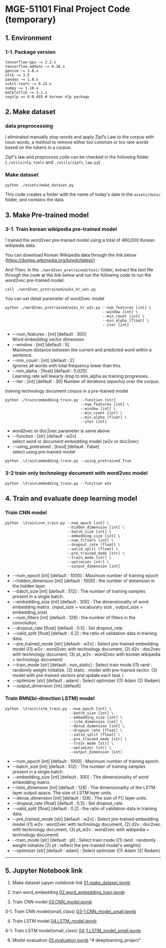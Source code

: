 # MGE-51101 Final Project Code (temporary)


## 1. Environment

### 1-1. Package version

```
tensorflow-gpu ~= 2.2.x
tensorflow-addons ~= 0.10.x
gensim ~= 3.8.x
nltk ~= 3.5
pandas ~= 1.0.x
sckit-learn ~= 0.22.x
numpy ~= 1.18.x
matplotlib ~= 3.1.x
soynlp == 0.0.493 # korean nlp package
```

## 2. Make dataset

### data preprocessing

I eliminated manually stop-words and apply Zipf’s Law to the corpus with noun words, a method to remove either too common or too rare words based on the tokens in a corpus.

Zipf's law and preprocess code can be checked in the following folder.(`./utils/nlp_tools` and `./utils/zipfs_law.py`)

### Make dataset
```
python ./assets/make_dataset.py
```
This code creates a folder with the name of today's date in the `assets/data/` folder, and contains the data.


## 3. Make Pre-trained model

### 3-1. Train korean wikipedia pre-trained model

I trained the word2vec pre-trained model using a total of 460,000 Korean wikipedia data.

You can download Korean Wikipedia data through the link below
(https://dumps.wikimedia.org/kowiki/latest/)

And Then, in the `./word2vec_pretrained/text/` folder, extract the text file through the code at the link below and run the following code to run the word2vec pre-trained model.

```
call ./word2vec_pretrained/wiki_kr_w2v.py
```
You can set detail parameter of word2vec model
```
python ./word2vec_pretrained/wiki_kr_w2v.py --num_features [int] \
                                            --window [int] \
                                            --min_count [int] \
                                            --min_alpha [float] \
                                            --iter [int]
```
+ --num_features : [int] [default : 300] \
 Word embedding vector dimension
+ --window       : [int] [default : 5] \
Maximum distance between the current and predicted word within a sentence.
+ --min_count    : [int] [default : 2] \
Ignores all words with total frequency lower than this.
+ --min_alpha    : [float] [default : 0.025] \
 Learning rate will linearly drop to min_alpha as training progresses.
+ --iter         : [int] [default : 30]
  Number of iterations (epochs) over the corpus.

training technology document corpus in a pre-trained model

```
python ./train/embedding_train.py --function [str]
                                  --num_features [int] \
                                  --window [int] \
                                  --min_count [int] \
                                  --min_alpha [float] \
                                  --iter [int]
```
+ word2vec or doc2vec parameter is same above
+ --function : [str] [default : w2v]  
  select word or document embedding model (w2v or doc2vec)
+ --using_pretrained : [bool] [default : False]  
 select using pre-trained model

```
python .\train\embedding_train.py --using_pretrained True
```

### 3-2 train only technology document with word2vec model

```
python .\train\embedding_train.py --function w2v
```

## 4. Train and evaluate deep learning model

### Train CNN model

```
python .\train\cnn_train.py --num_epoch [int] \
                            --hidden_dimension [int] \
                            --batch_size [int] \
                            --embedding_size [int] \
                            --num_filters [int] \
                            --dropout_rate [float] \
                            --valid_split [float] \
                            --pre_trained_mode [str] \
                            --train_mode [str] \
                            --optimizer [str] \
                            --output_dimension [int]
```

+ --num_epoch [int] [default : 1000] : Maximum number of training epoch
+ --hidden_dimension [int] [default : 1000] : the number of dimension in the hidden layer.
+ --batch_size [int] [default : 512] : The number of training samples present in a single batch.
+ --embedding_size [int] [default : 300] : The dimensionality of word embedding matrix.
(input_size = vocaburary size , output_size = embedding_size)
+ --num_filters [int] [default : 128] : the number of filters in the convolution.
+ --dropout_rate [float] [default : 0.5] : Set dropout_rate.
+ --valid_split [float] [default : 0.2] : the ratio of validation data in training data.
+ --pre_trained_mode [str] [default : w2v] :  Select pre-trained embedding model ((1) w2v : word2vec with technology document, (2) d2v : doc2vec with technology document, (3) pt_w2v : word2vec with korean wikipedia + technology document)
+ --train_mode [str] [default : non_static] : Select train mode.((1) rand : randomly weight initialize. (2) static : model with pre-trained vector. (3) model with pre-trained vectors and update each task )
+ --optimizer [str] [default : adam] : Select optimizer ((1) Adam (2) Radam)
+ --output_dimension [int] [default]

### Train RNN(bi-direction LSTM) model

```
python .\train\lstm_train.py --num_epoch [int] \
                             --batch_size [int] \
                             --embedding_size [int] \
                             --lstm_dimension [int] \
                             --dense_dimension [int] \
                             --dropout_rate [float] \
                             --valid_split [float] \
                             --pre_trained_mode [str] \
                             --train_mode [str] \
                             --optimizer [str] \
                             --output_dimension [int]
```
+ --num_epoch [int] [default : 1000] : Maximum number of training epoch.
+ --batch_size [int] [default : 512] : The number of training samples present in a single batch.
+ --embedding_size [int] [default : 300] : The dimensionality of word embedding matrix.
+ --lstm_dimension [int] [default : 128] : The dimensionality of the LSTM layer output space. The size of LSTM layer units.
+ --dense_dimension [int] [default : 128] : The size of FC layer units.
+ --dropout_rate [float] [default : 0.5] : Set dropout_rate.
+ --valid_split [float] [default : 0.2] : the ratio of validation data in training data.
+ --pre_trained_mode [str] [default : w2v] : Select pre-trained embedding model ((1) w2v : word2vec with technology document, (2) d2v : doc2vec with technology document, (3) pt_w2v : word2vec with wikipedia + technology document)
+ --train_mode [str] [default : pt] : Select train mode ((1) rand : randomly weight initialize (2) pt : reflect the pre-trained model's weights)
+ --optimizer [str] [default : adam] : Select optimizer ((1) Adam (2) Radam)

* * *

## 5. Jupyter Notebook link

1. Make dataset jupyer notebook link
[01.make_dataset.ipynb](https://github.com/leemh012/mge51101-20196013/blob/master/final_project/notebook_example/01.make_dataset.ipynb)

2. train word_embedding
[02.word_embedding_train.ipynb](https://github.com/leemh012/mge51101-20196013/blob/master/final_project/notebook_example/02.word_embedding_train.ipynb)

3. Train CNN model
[03.CNN_model.ipynb](https://github.com/MH-Lee/deeplearning_project/blob/master/final_project/notebook_example/03.CNN_model.ipynb)

3-1. Train CNN model(small_class)
[03-1.CNN_model_small.ipynb](https://github.com/MH-Lee/deeplearning_project/blob/master/final_project/notebook_example/03-1.CNN_model_small.ipynb)

4. Train LSTM model
[04.LSTM_model.ipynb](https://github.com/MH-Lee/deeplearning_project/blob/master/final_project/notebook_example/04.LSTM_model.ipynb)

4-1. Train LSTM model(small_class)
[04-1.LSTM_model_small.ipynb](https://github.com/MH-Lee/deeplearning_project/blob/master/final_project/notebook_example/04-1.LSTM_model_small.ipynb)

6. Model evaluation
[05.evaluation.ipynb](https://github.com/MH-Lee/deeplearning_project/blob/master/final_project/notebook_example/05.evaluation.ipynb)
"# deeplearning_project"
